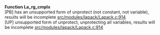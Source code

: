   
__Function La_rg_cmplx__  
  [PB] has an unsupported form of unprotect (not constant, not variable), results will be incomplete [src/modules/lapack/Lapack.c:914](https://github.com/wch/r-source/blob/ebb4b8e50d6a05d9caaf64441e09afe8206eeb3c/src/modules/lapack/Lapack.c/#L914)  
  [UP] unsupported form of unprotect, unprotecting all variables, results will be incomplete [src/modules/lapack/Lapack.c:914](https://github.com/wch/r-source/blob/ebb4b8e50d6a05d9caaf64441e09afe8206eeb3c/src/modules/lapack/Lapack.c/#L914)  
